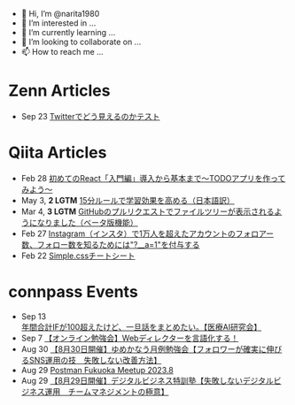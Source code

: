 - 👋 Hi, I’m @narita1980
- 👀 I’m interested in ...
- 🌱 I’m currently learning ...
- 💞️ I’m looking to collaborate on ...
- 📫 How to reach me ...

# Zenn Articles

<!-- profile updater begin: zenn -->
- Sep 23 [Twitterでどう見えるのかテスト](https://zenn.dev/narita1980/articles/cbb21f8d7f785752d6ac)
<!-- profile updater end: zenn -->

# Qiita Articles

<!-- profile updater begin: qiita -->
- Feb 28 [初めてのReact「入門編」導入から基本まで〜TODOアプリを作ってみよう〜](https://qiita.com/narita1980/items/49df43425ba2400bd0c2)
- May 3, **2 LGTM** [15分ルールで学習効果を高める（日本語訳）](https://qiita.com/narita1980/items/d0ad5246344fc6e4380f)
- Mar 4, **3 LGTM** [GitHubのプルリクエストでファイルツリーが表示されるようになりました（ベータ版機能）](https://qiita.com/narita1980/items/bee2c5232342a51e0415)
- Feb 27 [Instagram（インスタ）で1万人を超えたアカウントのフォロアー数、フォロー数を知るためには"?__a=1"を付与する](https://qiita.com/narita1980/items/630b7014fa893461b991)
- Feb 22 [Simple.cssチートシート](https://qiita.com/narita1980/items/fd2ccf0e91944aab9fd5)
<!-- profile updater end: qiita -->

# connpass Events

<!-- profile updater begin: connpass -->
- Sep 13 [年間合計IFが100超えたけど、一旦話をまとめたい。【医療AI研究会】](https://deeplearning-b.connpass.com/event/293092/)
- Sep 7 [【オンライン勉強会】Webディレクターを言語化する！](https://connpass.com/event/293618/)
- Aug 30 [【8月30日開催】ゆめかなう月例勉強会【フォロワーが確実に伸びるSNS運用の技　失敗しない改善方法】](https://connpass.com/event/293617/)
- Aug 29 [Postman Fukuoka Meetup 2023.8](https://postman.connpass.com/event/289659/)
- Aug 29 [【8月29日開催】デジタルビジネス特訓塾【失敗しないデジタルビジネス運用　チームマネジメントの極意】](https://connpass.com/event/293614/)
<!-- profile updater end: connpass -->

<!---
narita1980/narita1980 is a ✨ special ✨ repository because its `README.md` (this file) appears on your GitHub profile.
You can click the Preview link to take a look at your changes.
--->
